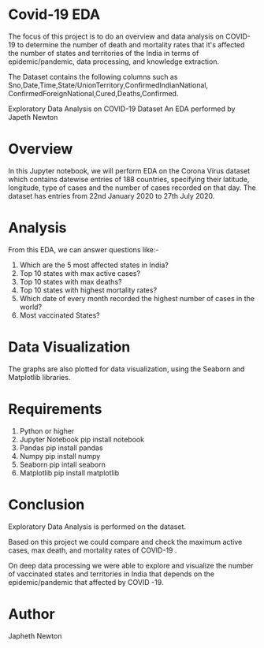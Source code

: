 # Covid-19 EDA

The focus of this project is to do an overview and data analysis on COVID-19 to determine the number of death and mortality rates that it's affected the number of states and territories of the India in terms of epidemic/pandemic, data processing, and knowledge extraction.

The Dataset contains the following columns such as Sno,Date,Time,State/UnionTerritory,ConfirmedIndianNational,	ConfirmedForeignNational,Cured,Deaths,Confirmed. 

Exploratory Data Analysis on COVID-19 Dataset
An EDA performed by Japeth Newton

# Overview
In this Jupyter notebook, we will perform EDA on the Corona Virus dataset which contains datewise entries of 188 countries, specifying their latitude, longitude, type of cases and the number of cases recorded on that day. The dataset has entries from 22nd January 2020 to 27th July 2020.

# Analysis
From this EDA, we can answer questions like:-

1. Which are the 5 most affected states in India?
2. Top 10 states with max active cases?
3. Top 10 states with max deaths?
4. Top 10 states with highest mortality rates?
5. Which date of every month recorded the highest number of cases in the world?
6. Most vaccinated States?

# Data Visualization
The graphs are also plotted for data visualization, using the Seaborn and Matplotlib libraries.

# Requirements
1. Python  or higher
2. Jupyter Notebook pip install notebook
3. Pandas pip install pandas
4. Numpy pip install numpy
5. Seaborn pip intall seaborn
6. Matplotlib pip install matplotlib

# Conclusion
Exploratory Data Analysis is performed on the dataset.

Based on this  project we could  compare and check the maximum active cases, max death, and mortality rates of COVID-19 .

On deep data processing we were able to explore and visualize the number of vaccinated states and territories in India that depends on the epidemic/pandemic that affected by COVID -19.


# Author
Japheth Newton
